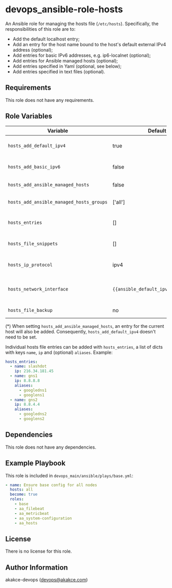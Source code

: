 devops_ansible-role-hosts
=========

An Ansible role for managing the hosts file (`/etc/hosts`). Specifically, the responsibilities of this role are to:

- Add the default localhost entry;
- Add an entry for the host name bound to the host's default external IPv4 address (optional);
- Add entries for basic IPv6 addresses, e.g. ip6-localnet (optional);
- Add entries for Ansible managed hosts (optional);
- Add entries specified in Yaml (optional, see below);
- Add entries specified in text files (optional).

Requirements
------------

This role does not have any requirements.

Role Variables
--------------

| Variable | Default | Explanation |
| --- | --- | --- |
| `hosts_add_default_ipv4` | true | If true, an entry for the host name is added, bound to the host's default IPv4 address. |
| `hosts_add_basic_ipv6` | false | If true, basic IPv6 entries are added (e.g. localhost6, ip6-localnet, etc.) |
| `hosts_add_ansible_managed_hosts` | false | If true, an entry for hosts managed by Ansible is added. (*) |
| `hosts_add_ansible_managed_hosts_groups` | ['all'] | Control which host entries are created when using `hosts_add_ansible_managed_hosts` |
| `hosts_entries` | [] | A list of dicts with custom entries to be added to the hosts file. See below for an example. |
| `hosts_file_snippets` | [] | A list of files containing host file snippets to be added to the hosts file verbatim. |
| `hosts_ip_protocol` | ipv4 | When adding Ansible managed hosts, this specifies the IP protocol (ipv4 or ipv6) |
| `hosts_network_interface` | `{{ansible_default_ipv4.interface}}` | When adding Ansible managed hosts, this specifies the network interface for which the IP address should be added. |
| `hosts_file_backup` | no | If yes, backup of host file is created with timestamp |

(*) When setting `hosts_add_ansible_managed_hosts`, an entry for the current host will also be added. Consequently, `hosts_add_default_ipv4` doesn't need to be set.

Individual hosts file entries can be added with `hosts_entries`, a list of dicts with keys `name`, `ip` and (optional) `aliases`. Example:

```yaml
hosts_entries:
  - name: slashdot
    ip: 216.34.181.45
  - name: gns1
    ip: 8.8.8.8
    aliases:
      - googledns1
      - googlens1
  - name: gns2
    ip: 8.8.4.4
    aliases:
      - googledns2
      - googlens2
```

Dependencies
------------

This role does not have any dependencies.

Example Playbook
----------------

This role is included in `devops_main/ansible/plays/base.yml`:

```yaml
- name: Ensure base config for all nodes
  hosts: all
  become: true
  roles:
    - base
    - aa_filebeat
    - aa_metricbeat
    - aa_system-configuration
    - aa_hosts
```

License
-------

There is no license for this role.

Author Information
------------------

akakce-devops (devops@akakce.com)
